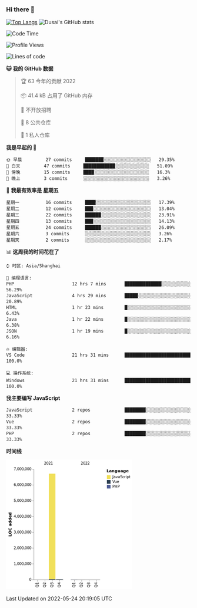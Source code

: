### Hi there 👋

<!--
**SQSora/SQSora** is a ✨ _special_ ✨ repository because its `README.md` (this file) appears on your GitHub profile.

Here are some ideas to get you started:

- 🔭 I’m currently working on ...
- 🌱 I’m currently learning ...
- 👯 I’m looking to collaborate on ...
- 🤔 I’m looking for help with ...
- 💬 Ask me about ...
- 📫 How to reach me: ...
- 😄 Pronouns: ...
- ⚡ Fun fact: ...
-->
[![Top Langs](https://github-readme-stats.vercel.app/api/top-langs/?username=anuraghazra&layout=compact)](https://github.com/anuraghazra/github-readme-stats)
![Dusai's GitHub stats](https://github-readme-stats.vercel.app/api?username=SQSora&show_icons=true&include_all_commits=true&bg_color=90,FF6699,DDA0DD,66FFFF&locale=cn&icon_color=00FFFF&title_color=54FF9F&text_color=00FFFF&card_width=14)

<!--START_SECTION:waka-->
![Code Time](http://img.shields.io/badge/Code%20Time-0%20secs-blue)

![Profile Views](http://img.shields.io/badge/%E4%B8%AA%E4%BA%BA%E5%B0%81%E9%9D%A2%E8%A7%82%E7%9C%8B%E6%AC%A1%E6%95%B0-309-blue)

![Lines of code](https://img.shields.io/badge/%E4%BB%8E%E3%80%8C%E4%BD%A0%E5%A5%BD%E4%B8%96%E7%95%8C%E3%80%8D%E6%88%91%E5%B7%B2%E7%BB%8F%E5%86%99%E4%BA%86-7%20Million%20%E8%A1%8C%E4%BB%A3%E7%A0%81-blue)

**🐱 我的 GitHub 数据** 

> 🏆 63 今年的贡献 2022
 > 
> 📦 41.4 kB 占用了 GitHub 内存 
 > 
> 🚫 不开放招聘
 > 
> 📜 8 公共仓库 
 > 
> 🔑 1 私人仓库 
 > 
**我是早起的 🐤** 

```text
🌞 早晨         27 commits     ███████░░░░░░░░░░░░░░░░░░   29.35% 
🌆 白天         47 commits     ████████████░░░░░░░░░░░░░   51.09% 
🌃 傍晚         15 commits     ████░░░░░░░░░░░░░░░░░░░░░   16.3% 
🌙 晚上         3 commits      ░░░░░░░░░░░░░░░░░░░░░░░░░   3.26%

```
📅 **我最有效率是 星期五** 

```text
星期一          16 commits     ████░░░░░░░░░░░░░░░░░░░░░   17.39% 
星期二          12 commits     ███░░░░░░░░░░░░░░░░░░░░░░   13.04% 
星期三          22 commits     ██████░░░░░░░░░░░░░░░░░░░   23.91% 
星期四          13 commits     ███░░░░░░░░░░░░░░░░░░░░░░   14.13% 
星期五          24 commits     ██████░░░░░░░░░░░░░░░░░░░   26.09% 
星期六          3 commits      ░░░░░░░░░░░░░░░░░░░░░░░░░   3.26% 
星期天          2 commits      ░░░░░░░░░░░░░░░░░░░░░░░░░   2.17%

```


📊 **这周我的时间花在了** 

```text
⌚︎ 时区: Asia/Shanghai

💬 编程语言: 
PHP                      12 hrs 7 mins       ██████████████░░░░░░░░░░░   56.29% 
JavaScript               4 hrs 29 mins       █████░░░░░░░░░░░░░░░░░░░░   20.89% 
HTML                     1 hr 23 mins        █░░░░░░░░░░░░░░░░░░░░░░░░   6.43% 
Java                     1 hr 22 mins        █░░░░░░░░░░░░░░░░░░░░░░░░   6.38% 
JSON                     1 hr 19 mins        █░░░░░░░░░░░░░░░░░░░░░░░░   6.16%

🔥 编辑器: 
VS Code                  21 hrs 31 mins      █████████████████████████   100.0%

💻 操作系统: 
Windows                  21 hrs 31 mins      █████████████████████████   100.0%

```

**我主要编写 JavaScript** 

```text
JavaScript               2 repos             ████████░░░░░░░░░░░░░░░░░   33.33% 
Vue                      2 repos             ████████░░░░░░░░░░░░░░░░░   33.33% 
PHP                      2 repos             ████████░░░░░░░░░░░░░░░░░   33.33%

```


**时间线**

![Chart not found](https://raw.githubusercontent.com/SQSora/SQSora/main/charts/bar_graph.png) 


 Last Updated on 2022-05-24 20:19:05 UTC
<!--END_SECTION:waka-->
